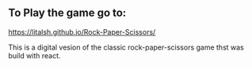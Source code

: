 ## To Play the game go to: 
https://litalsh.github.io/Rock-Paper-Scissors/

This is a digital vesion of the classic rock-paper-scissors game thst was build with react.
